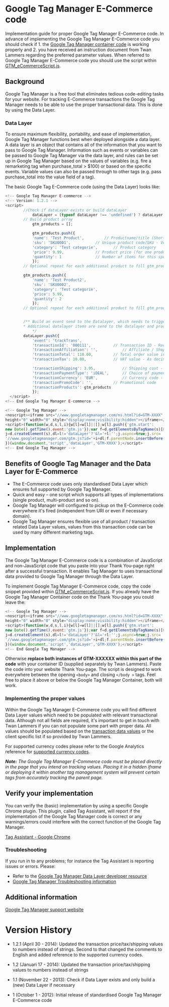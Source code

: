 Google Tag Manager E-Commerce code
============
Implementation guide for proper Google Tag Manager E-Commerce code. In advance of implementing the Google Tag Manager E-Commerce code you should check if 1. the [Google Tag Manager container code](https://developers.google.com/tag-platform/tag-manager/web) is working properly and 2. you have received an instruction document from Twan Lammers regarding the preferred parameter values. When referred to Google Tag Manager E-Commerce code you should use the script within [GTM_eCommerceScript.js](https://github.com/TwanLammers/GTM_e-commerce/blob/master/GTM_eCommerceScript.js).

## Background
Google Tag Manager is a free tool that eliminates tedious code-editing tasks for your website. For tracking E-Commerce transactions the Google Tag Manager needs to be able to use the proper transactional data. This is done by using the Data Layer.

### Data Layer
To ensure maximum flexibility, portability, and ease of implementation, Google Tag Manager functions best when deployed alongside a data layer. A data layer is an object that contains all of the information that you want to pass to Google Tag Manager. Information such as events or variables can be passed to Google Tag Manager via the data layer, and rules can be set up in Google Tag Manager based on the values of variables (e.g. fire a remarketing tag when purchase_total > $100) or based on the specific events. Variable values can also be passed through to other tags (e.g. pass purchase_total into the value field of a tag).

The basic Google Tag E-Commerce code (using the Data Layer) looks like:

```javascript
<!-- Google Tag Manager E-commerce -->
<!-- Version: 1.2.1 -->
<script>
        //Check if dataLayer exists or build dataLayer
			dataLayer = (typeof dataLayer !== 'undefined') ? dataLayer : [];
		// Build product array
	    	gtm_products = [];

    		gtm_products.push({
			'name': 'Test Product',			// Productname/title (Short description) - Required - for example. Brown T-shirt
			'sku': 'SKU0001',			// Unique product code/SKU - Vereist -  for example AI1317001 | CC AJORDSTR (Artikle code + additional style coding)
			'category': 'Test categorie',		// Product category
			'price': 9.99,				// Product price (for one product) including VAT - As decimal seperator a . (dot) should be used - Required
			'quantity': 1				// Number of items for this specific product - Required
    		});
		// Optional repeat for each additional product to fill gtm_products array

		gtm_products.push({
    		'name': 'Test Product2',
    		'sku': 'SKU0002',
    		'category': 'Test categorie',
    		'price': 5.99,
    		'quantity': 2
    		});
    	// Optional repeat for each additional product to fill gtm_products array


    	/** Build an event send to the Datalayer, which needs to trigger the E-commerce transaction in the GTM backend
    	* Additional datalayer items are send to the datalayer and processed by the GTM as an transaction
			*/
    	dataLayer.push({
			'event': 'trackTrans',
			'transactionId': '000111',			// Transaction ID - Required
			'transactionAffiliation': '',			// Affiliate / Shop name - Optional
			'transactionTotal': 110.00,			// Total order value including VAT - As decimal seperator a . (dot) should be used - Required		
			'transactionTax': 10.00,			// VAT value - As decimal seperator a . (dot) should be used - Required

			'transactionShipping': 3.95,			// Shipping cost - As decimal seperator a . (dot) should be used - Required
			'transactionPaymentType': 'iDEAL',		// Choice of payment type - iDEAL / Creditcard
			'transactionCurrency': 'EUR',			// Currency code - use the proper supported currency code
			'transactionPromoCode': '',			// Promotional code
			'transactionProducts': gtm_products					
			});
  </script>
<!-- End Google Tag Manager E-commerce -->

<!-- Google Tag Manager -->
<noscript><iframe src="//www.googletagmanager.com/ns.html?id=GTM-XXXX"
height="0" width="0" style="display:none;visibility:hidden"></iframe></noscript>
<script>(function(w,d,s,l,i){w[l]=w[l]||[];w[l].push({'gtm.start':
new Date().getTime(),event:'gtm.js'});var f=d.getElementsByTagName(s)[0],
j=d.createElement(s),dl=l!='dataLayer'?'&l='+l:'';j.async=true;j.src=
'//www.googletagmanager.com/gtm.js?id='+i+dl;f.parentNode.insertBefore(j,f);
})(window,document,'script','dataLayer','GTM-XXXX');</script>
<!-- End Google Tag Manager -->
```


## Benefits of Google Tag Manager and the Data Layer for E-Commerce
- The E-Commerce code uses only standardised Data Layer which ensures full supported by Google Tag Manager.
- Quick	and	easy – one script which supports all types of implementations (single product, multi-product and so on).
- Google Tag Manager will configured to pickup on the E-Commerce code everywhere it's fired (independent from URI or even if necessary domain).
- Google Tag Manager ensures flexible use of all product / transaction related Data Layer values, values from this transaction code can be used by many different marketing tags.

## Implementation
The Google Tag Manager E-Commerce code is a combination of JavaScript and non-JavaScript code that you paste into your Thank You-page right after a successful transaction. It enables Tag Manager to uses transactional data provided to Google Tag Manager through the Data Layer.

To implement Google Tag Manager E-Commerce code, copy the code snippet provided within [GTM_eCommerceScript.js](https://github.com/TwanLammers/GTM_e-commerce/blob/master/GTM_eCommerceScript.js). If you already have the Google Tag Manager Container code on the Thank You-page you could leave the:

```javascript
<!-- Google Tag Manager -->
<noscript><iframe src="//www.googletagmanager.com/ns.html?id=GTM-XXXX"
height="0" width="0" style="display:none;visibility:hidden"></iframe></noscript>
<script>(function(w,d,s,l,i){w[l]=w[l]||[];w[l].push({'gtm.start':
new Date().getTime(),event:'gtm.js'});var f=d.getElementsByTagName(s)[0],
j=d.createElement(s),dl=l!='dataLayer'?'&l='+l:'';j.async=true;j.src=
'//www.googletagmanager.com/gtm.js?id='+i+dl;f.parentNode.insertBefore(j,f);
})(window,document,'script','dataLayer','GTM-XXXX');</script>
<!-- End Google Tag Manager -->
```
Otherwise **replace both instances of GTM-XXXXXX within this part of the code** with your container ID (supplied separately by Twan Lammers). Paste the code into your website Thank You-page. The script is designed to work everywhere between the opening `<body>` and closing `</body >` tags. Feel free to place it above or below the Google Tag Manager Container, both will work.

### Implementing the proper values
Within the Google Tag Manager E-Commerce code you will find different Data Layer values which need to be populated with relevant transactional data. Although not all fields are required, it's important to get in touch with Twan Lammers if you can not populate some part with proper data. All values should be populated based on the [transaction data values](https://github.com/TwanLammers/GTM_e-commerce/wiki/Google-Tag-Manager-E-Commerce-code-Transaction-Values) or the client specific list if so provided by Twan Lammers.

For supported currency codes please refer to the Google Analytics reference for [supported currency codes](https://developers.google.com/analytics/devguides/platform/currencies).

_**Note:** The Google Tag Manager E-Commerce code must be placed directly in the page that you intend on tracking values. Placing it in a hidden iframe or deploying it within another tag management system will prevent certain tags from accurately tracking the parent page._

## Verify your implementation
You can verify the (basic) implementation by using a specific Google Chrome plugin. This plugin, called Tag Assistant, will report if the implementation of the Google Tag Manager code is correct or any warnings/errors could interfere with the correct function of the Google Tag Manager.

[Tag Assistant - Google Chrome](https://chrome.google.com/webstore/detail/tag-assistant-by-google/kejbdjndbnbjgmefkgdddjlbokphdefk?hl=en)

### Troubleshooting
If you run in to any problems; for instance the Tag Assistant is reporting issues or errors. Please:

- Refer to the [Google Tag Manager Data Layer developer resource](https://developers.google.com/tag-manager/devguide#datalayer)
- [Google Tag Manager Troubleshooting information](https://developers.google.com/tag-manager/troubleshooting)

## Additional information
[Google Tag Manager support website](https://developers.google.com/tag-manager/quickstart)

# Version History
- 1.2.1 (April 30 - 2014): Updated the transaction price/tax/shipping values to numbers instead of strings. Second to that changed the comments to English and added reference to the supported currency codes.

- 1.2 (Januari 17 - 2014): Updated the transaction price/tax/shipping values to numbers instead of strings

- 1.1 (November 22 - 2013): Check if Data Layer exists and only build a (new) Data Layer if necessary

- 1 (October 1 - 2012): Initial release of standardised Google Tag Manager E-Commerce code
